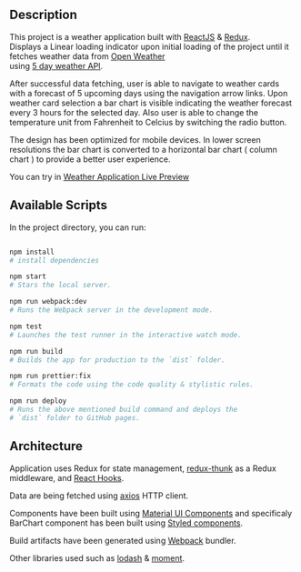 ## Description

This project is a weather application built with [ReactJS](https://reactjs.org/) & [Redux](https://redux.js.org/). <br />
Displays a Linear loading indicator upon initial loading of the project until it fetches weather data
from [Open Weather](https://openweathermap.org/) <br /> using [5 day weather API](https://openweathermap.org/forecast5).

After successful data fetching, user is able to navigate to weather cards with a forecast of 5 upcoming days using 
the navigation arrow links. Upon weather card selection a bar chart is visible indicating the weather forecast every 3 hours
for the selected day.
Also user is able to change the temperature unit from Fahrenheit to Celcius by switching the radio button.

The design has been optimized for mobile devices. In lower screen resolutions the bar chart is
converted to a horizontal bar chart ( column chart ) to provide a better user experience.

You can try in 
[Weather Application Live Preview](https://alexandrosbotzis.github.io/weather-app/)

## Available Scripts

In the project directory, you can run:

```bash

npm install
# install dependencies

npm start
# Stars the local server.

npm run webpack:dev
# Runs the Webpack server in the development mode.

npm test
# Launches the test runner in the interactive watch mode.

npm run build
# Builds the app for production to the `dist` folder.

npm run prettier:fix
# Formats the code using the code quality & stylistic rules.

npm run deploy
# Runs the above mentioned build command and deploys the
# `dist` folder to GitHub pages.

```

## Architecture

Application uses Redux for state management, [redux-thunk](https://github.com/reduxjs/redux-thunk) as a Redux middleware, and [React Hooks](https://reactjs.org/docs/hooks-intro.html).

Data are being fetched using [axios](https://github.com/axios/axios) HTTP client.

Components have been built using [Material UI Components](https://material-ui.com/) and specificaly BarChart component has
been built using [Styled components](https://styled-components.com/).

Build artifacts have been generated using [Webpack](https://github.com/webpack/webpack) bundler.

Other libraries used such as [lodash](https://lodash.com/) & [moment](https://momentjs.com/).
